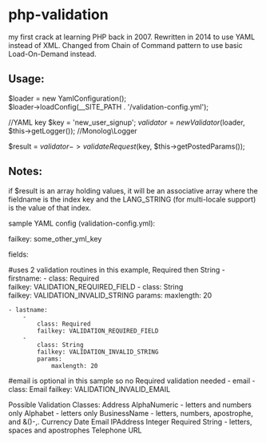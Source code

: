 php-validation
==============

my first crack at learning PHP back in 2007. Rewritten in 2014 to use YAML instead of XML.
Changed from Chain of Command pattern to use basic Load-On-Demand instead.


Usage:
-----

$loader = new YamlConfiguration();        
$loader->loadConfig(__SITE_PATH . '/validation-config.yml');

//YAML key
$key = 'new_user_signup';
$validator = new Validator($loader, $this->getLogger()); //Monolog\Logger

$result = $validator->validateRequest($key, $this->getPostedParams());

Notes:
------
if $result is an array holding values, it will be an associative array
where the fieldname is the index key and the LANG_STRING (for multi-locale
support) is the value of that index.

sample YAML config (validation-config.yml):

failkey: some_other_yml_key

fields:

#uses 2 validation routines in this example, Required then String
    - firstname:
        - 
            class: Required      
            failkey: VALIDATION_REQUIRED_FIELD
        - 
            class: String    
            failkey: VALIDATION_INVALID_STRING
            params:
                maxlength: 20

    - lastname:
        - 
            class: Required       
            failkey: VALIDATION_REQUIRED_FIELD         
        - 
            class: String
            failkey: VALIDATION_INVALID_STRING
            params:
                maxlength: 20
                
#email is optional in this sample so no Required validation needed
    - email
        -
            class: Email
            failkey: VALIDATION_INVALID_EMAIL
            
				
Possible Validation Classes:
	Address
	AlphaNumeric - letters and numbers only
	Alphabet	- letters only
	BusinessName - letters, numbers, apostrophe, and &()-,.
	Currency
	Date
	Email
	IPAddress
	Integer
	Required
	String - letters, spaces and apostrophes
	Telephone
	URL

